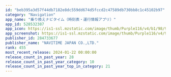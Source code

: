 ```yaml
---
id: "beb395a3d57f44db7182e8dc559dd674d5fccd2c47589db730bb8c1c45102b97"
category: "Navigation"
app_name: "乗り換えナビタイム（時刻表・運行情報アプリ）"
app_id: 528532387
app_icon: https://is1-ssl.mzstatic.com/image/thumb/Purple116/v4/b1/98/97/b19897e1-b0a9-2b21-3b3f-e0f6f4a0d4a0/AppIcon-1x_U007emarketing-0-10-0-85-220-0.png/1024x1024bb.png
app_screenshot: https://is1-ssl.mzstatic.com/image/thumb/Purple116/v4/90/43/b7/9043b7e7-dae4-55e2-55a8-ae2a44f4f892/2fda096f-6da3-465a-b6ec-7e34ac4cc2b5_iOSNorikae_Top.png/2688x1242bb.png
publisher_id: 284733677
publisher_name: "NAVITIME JAPAN CO.,LTD."
rank: 455
most_recent_release: 2024-01-22 00:00:00
release_count_in_past_year: 28
release_count_in_past_year_category: 10
release_count_in_past_year_top_in_category: 21
---
```


